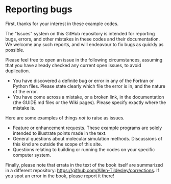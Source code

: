 # Reporting bugs

First, thanks for your interest in these example codes.

The "Issues" system on this GitHub repository is intended for reporting bugs, errors, and other mistakes in these codes and their documentation.
We welcome any such reports, and will endeavour to fix bugs as quickly as possible.

Please feel free to open an issue in the following circumstances,
assuming that you have already checked any current open issues, to avoid duplication.
* You have discovered a definite bug or error in any of the Fortran or Python files. Please state clearly which file the error is in, and the nature of the error.
* You have come across a mistake, or a broken link, in the documentation (the GUIDE.md files or the Wiki pages). Please specify exactly where the mistake is.


Here are some examples of things _not_ to raise as issues.

* Feature or enhancement requests. These example programs are solely intended to illustrate points made in the text.
* General questions about molecular simulation methods. Discussions of this kind are outside the scope of this site.
* Questions relating to building or running the codes on your specific computer system.

Finally, please note that errata in the text of the book itself are summarized in a different repository: <https://github.com/Allen-Tildesley/corrections>. If you spot an error in the book, please report it there!
